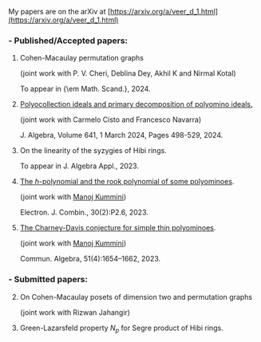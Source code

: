 My papers are on the arXiv at [https://arxiv.org/a/veer_d_1.html](https://arxiv.org/a/veer_d_1.html)

### - Published/Accepted papers:

1. Cohen-Macaulay permutation graphs

    (joint work with P. V. Cheri, Deblina Dey, Akhil K and Nirmal Kotal)

    To appear in {\em Math. Scand.}, 2024.

2. [Polyocollection ideals and primary decomposition of polyomino ideals.](https://www.sciencedirect.com/science/article/pii/S0021869323005884)

    (joint work with Carmelo Cisto and Francesco Navarra)

     J. Algebra, Volume 641, 1 March 2024, Pages 498-529, 2024.

3. On the linearity of the syzygies of Hibi rings.

    To appear in J. Algebra Appl., 2023. 


4. [The $h$-polynomial and the rook polynomial of some polyominoes](https://www.combinatorics.org/ojs/index.php/eljc/article/view/v30i2p36).

    (joint work with [Manoj Kummini](https://www.cmi.ac.in/people/fac-profile.php?id=mkummini))

    Electron. J. Combin., 30(2):P2.6, 2023.

5. [The Charney-Davis conjecture for simple thin polyominoes](https://www.tandfonline.com/doi/full/10.1080/00927872.2022.2140347).

    (joint work with [Manoj Kummini](https://www.cmi.ac.in/people/fac-profile.php?id=mkummini))

    Commun. Algebra, 51(4):1654–1662, 2023.

### - Submitted papers:


2. On Cohen-Macaulay posets of dimension two and permutation graphs


    (joint work with Rizwan Jahangir)



3. Green-Lazarsfeld property $N_p$ for Segre product of Hibi rings.

